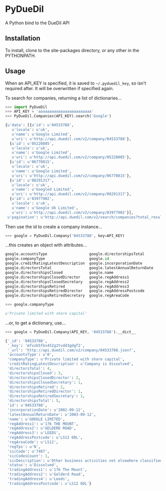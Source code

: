 PyDueDil
========
A Python bind to the DueDil API

Installation
------------
To install, clone to the site-packages directory, or any other in the PYTHONPATH.

Usage
-----
When an API_KEY is specified, it is saved to `~/.pyduedil_key`, so isn't required after.  It will be overwritten if specified again.

To search for companies, returning a list of dictionaries...
```python
>>> import PyDueDil
>>> API_KEY = 'aaaaaaaaaaaaaaaaaaaaaaaa'
>>> PyDueDil.Companies(API_KEY).search('Google')

{u'data': [{u'id': u'04533788',
   u'locale': u'uk',
   u'name': u'Google Limited',
   u'uri': u'http://api.duedil.com/v2/company/04533788'},
  {u'id': u'05220885',
   u'locale': u'uk',
   u'name': u'Google Limited',
   u'uri': u'http://api.duedil.com/v2/company/05220885'},
  {u'id': u'06770815',
   u'locale': u'uk',
   u'name': u'Google Limited',
   u'uri': u'http://api.duedil.com/v2/company/06770815'},
  {u'id': u'08291317',
   u'locale': u'uk',
   u'name': u'Googled Limited',
   u'uri': u'http://api.duedil.com/v2/company/08291317'},
  {u'id': u'03977902',
   u'locale': u'uk',
   u'name': u'Google Uk Limited',
   u'uri': u'http://api.duedil.com/v2/company/03977902'}],
 u'pagination': u'http://api.duedil.com/v2/search/companies?total_results=66&limit=5&offset=5&query=Google'}
```

Then use the id to create a company instance...
```python
>>> google = PyDueDil.Company('04533788', key=API_KEY)
```
...this creates an object with attributes...
```python
google.accountsType                   google.directorshipsTotal             google.regTps
google.companyType                    google.id                             google.sicCode
google.creditRatingLatestDescription  google.incorporationDate              google.sicCodesCount
google.directorsTotal                 google.latestAnnualReturnDate         google.sicDescription
google.directorshipsClosed            google.name                           google.status
google.directorshipsClosedDirector    google.regAddress1                    google.tradingAddress1
google.directorshipsClosedSecretary   google.regAddress2                    google.tradingAddress2
google.directorshipsRetired           google.regAddress3                    google.tradingAddress4
google.directorshipsRetiredDirector   google.regAddressPostcode             google.tradingAddressPostcode
google.directorshipsRetiredSecretary  google.regAreaCode

>>> google.companyType

u'Private limited with share capital'
```
...or, to get a dictionary, use...
```python
>>> google = PyDueDil.Company(API_KEY, '04533788').__dict__

{'_id': '04533788',
 '_key': 'mfvzb5fbs452g2tvdd3gdgf2',
 '_url': 'http://api.duedil.com/v2/company/04533788.json?',
 'accountsType': u'0',
 'companyType': u'Private limited with share capital',
 'creditRatingLatestDescription': u'Company is dissolved',
 'directorsTotal': 4,
 'directorshipsClosed': 3,
 'directorshipsClosedDirector': 2,
 'directorshipsClosedSecretary': 1,
 'directorshipsRetired': 2,
 'directorshipsRetiredDirector': 1,
 'directorshipsRetiredSecretary': 1,
 'directorshipsTotal': 5,
 'id': u'04533788',
 'incorporationDate': u'2002-09-12',
 'latestAnnualReturnDate': u'2003-09-12',
 'name': u'GOOGLE LIMITED',
 'regAddress1': u'176 THE MOUNT',
 'regAddress2': u'GELDERD ROAD',
 'regAddress3': u'LEEDS',
 'regAddressPostcode': u'LS12 6DL',
 'regAreaCode': u'LS12',
 'regTps': u'N',
 'sicCode': u'7487',
 'sicCodesCount': 1,
 'sicDescription': u'Other business activities not elsewhere classified',
 'status': u'Dissolved',
 'tradingAddress1': u'176 The Mount',
 'tradingAddress2': u'Gelderd Road',
 'tradingAddress4': u'Leeds',
 'tradingAddressPostcode': u'LS12 6DL'}
```
